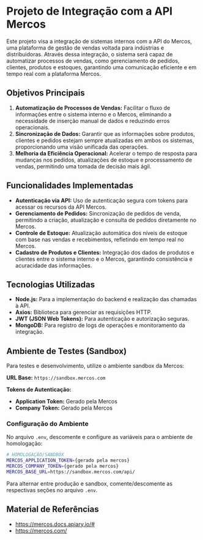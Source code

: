 # Projeto de Integração com a API Mercos

Este projeto visa a integração de sistemas internos com a API do Mercos, uma plataforma de gestão de vendas voltada para indústrias e distribuidoras. Através dessa integração, o sistema será capaz de automatizar processos de vendas, como gerenciamento de pedidos, clientes, produtos e estoques, garantindo uma comunicação eficiente e em tempo real com a plataforma Mercos.

## Objetivos Principais

1. **Automatização de Processos de Vendas:** Facilitar o fluxo de informações entre o sistema interno e o Mercos, eliminando a necessidade de inserção manual de dados e reduzindo erros operacionais.
2. **Sincronização de Dados:** Garantir que as informações sobre produtos, clientes e pedidos estejam sempre atualizadas em ambos os sistemas, proporcionando uma visão unificada das operações.
3. **Melhoria da Eficiência Operacional:** Acelerar o tempo de resposta para mudanças nos pedidos, atualizações de estoque e processamento de vendas, permitindo uma tomada de decisão mais ágil.

## Funcionalidades Implementadas

- **Autenticação via API:** Uso de autenticação segura com tokens para acessar os recursos da API Mercos.
- **Gerenciamento de Pedidos:** Sincronização de pedidos de venda, permitindo a criação, atualização e consulta de pedidos diretamente no Mercos.
- **Controle de Estoque:** Atualização automática dos níveis de estoque com base nas vendas e recebimentos, refletindo em tempo real no Mercos.
- **Cadastro de Produtos e Clientes:** Integração dos dados de produtos e clientes entre o sistema interno e o Mercos, garantindo consistência e acuracidade das informações.

## Tecnologias Utilizadas

- **Node.js:** Para a implementação do backend e realização das chamadas à API.
- **Axios:** Biblioteca para gerenciar as requisições HTTP.
- **JWT (JSON Web Tokens):** Para autenticação e autorização seguras.
- **MongoDB:** Para registro de logs de operações e monitoramento da integração.

## Ambiente de Testes (Sandbox)

Para testes e desenvolvimento, utilize o ambiente sandbox da Mercos:

**URL Base:** `https://sandbox.mercos.com`

**Tokens de Autenticação:**

- **Application Token:** Gerado pela Mercos
- **Company Token:** Gerado pela Mercos

### Configuração do Ambiente

No arquivo `.env`, descomente e configure as variáveis para o ambiente de homologação:

```bash
# HOMOLOGAÇÃO/SANDBOX
MERCOS_APPLICATION_TOKEN={gerado pela mercos}
MERCOS_COMPANY_TOKEN={gerado pela mercos}
MERCOS_BASE_URL=https://sandbox.mercos.com/api/
```

Para alternar entre produção e sandbox, comente/descomente as respectivas seções no arquivo `.env`.

## Material de Referências

- <https://mercos.docs.apiary.io/#>
- <https://mercos.com/>
